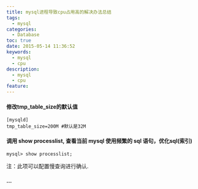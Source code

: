 ```yaml
---
title: mysql进程导致cpu占用高的解决办法总结
tags:
  - mysql
categories:
  - Database
toc: true
date: 2015-05-14 11:36:52
keywords:
  - mysql
  - cpu
description:
  - mysql
  - cpu
feature:
---
```


#### 修改tmp_table_size的默认值
```
[mysqld]
tmp_table_size=200M #默认是32M
```

#### 调用 show processlist, 查看当前 mysql 使用频繁的 sql 语句，优化sql(索引)
```
mysql> show processlist;

```
注：此项可以配置慢查询进行确认.

#### ...